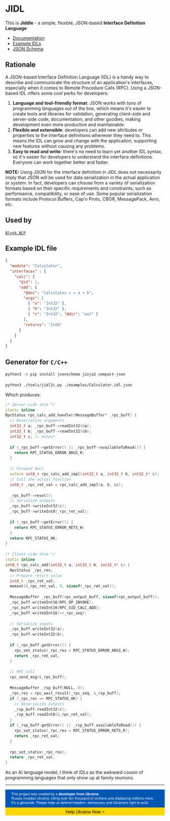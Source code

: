 # JIDL

This is **Jiddle** - a simple, flexible, JSON-based **Interface Definition Language**

- [Documentation](./docs/JIDL.md)
- [Example IDLs](./examples)
- [JSON Schema](./schema/jidl-strict.json)

## Rationale

A JSON-based Interface Definition Language (IDL) is a handy way to describe and communicate the structure of an application's interfaces, especially when it comes to Remote Procedure Calls (RPC). Using a JSON-based IDL offers some cool perks for developers:

1. **Language and tool-friendly format**: JSON works with tons of programming languages out of the box, which means it's easier to create tools and libraries for validation, generating client-side and server-side code, documentation, and other goodies, making development even more productive and maintainable.
2. **Flexible and extensible**: developers can add new attributes or properties to the interface definitions whenever they need to. This means the IDL can grow and change with the application, supporting new features without causing any problems.
3. **Easy to read and write**: there's no need to learn yet another IDL syntax, so it's easier for developers to understand the interface definitions. Everyone can work together better and faster.

**NOTE:**  Using JSON for the interface definition in JIDL does not necessarily imply that JSON will be used for data serialization in the actual application or system. In fact, developers can choose from a variety of serialization formats based on their specific requirements and constraints, such as performance, compatibility, or ease of use. Some popular serialization formats include Protocol Buffers, Cap'n Proto, CBOR, MessagePack, Avro, etc.

## Used by

[`Blynk.NCP`](https://docs.blynk.io/en/getting-started/supported-boards)

## Example IDL file

```json
{
  "module": "Calculator",
  "interfaces" : {
    "calc": {
      "@id": 1,
      "add": {
        "@doc": "Calculates c = a + b",
        "args": [
          { "a": "Int32" },
          { "b": "Int32" },
          { "c": "Int32", "@dir": "out" }
        ],
        "returns": "Int8"
      }
    }
  }
}
```

## Generator for `C/C++`

```sh
python3 -m pip install jsonschema jinja2 compact-json

python3 ./tools/jidl2c.py ./examples/Calculator.idl.json
```

Which produces:

```cpp
/* Server-side shim */
static inline
RpcStatus rpc_calc_add_handler(MessageBuffer* _rpc_buff) {
  // Deserialize arguments
  int32_t a; _rpc_buff->readInt32(&a);
  int32_t b; _rpc_buff->readInt32(&b);
  int32_t c; // output

  if (_rpc_buff->getError() || _rpc_buff->availableToRead()) {
    return RPC_STATUS_ERROR_ARGS_R;
  }

  // Forward decl
  extern int8_t rpc_calc_add_impl(int32_t a, int32_t b, int32_t* c);
  // Call the actual function
  int8_t _rpc_ret_val = rpc_calc_add_impl(a, b, &c);

  _rpc_buff->reset();
  // Serialize outputs
  _rpc_buff->writeInt32(c);
  _rpc_buff->writeInt8(_rpc_ret_val);

  if (_rpc_buff->getError()) {
    return RPC_STATUS_ERROR_RETS_W;
  }
  return RPC_STATUS_OK;
}

/* Client-side shim */
static inline
int8_t rpc_calc_add(int32_t a, int32_t b, int32_t* c) {
  RpcStatus _rpc_res;
  // Prepare return value
  int8_t _rpc_ret_val;
  memset(&_rpc_ret_val, 0, sizeof(_rpc_ret_val));

  MessageBuffer _rpc_buff(rpc_output_buff, sizeof(rpc_output_buff));
  _rpc_buff.writeUInt16(RPC_OP_INVOKE);
  _rpc_buff.writeUInt16(RPC_UID_CALC_ADD);
  _rpc_buff.writeUInt16(++_rpc_seq);

  // Serialize inputs
  _rpc_buff.writeInt32(a);
  _rpc_buff.writeInt32(b);

  if (_rpc_buff.getError()) {
    rpc_set_status(_rpc_res = RPC_STATUS_ERROR_ARGS_W);
    return _rpc_ret_val;
  }

  // RPC call
  rpc_send_msg(&_rpc_buff);

  MessageBuffer _rsp_buff(NULL, 0);
  _rpc_res = rpc_wait_result(_rpc_seq, &_rsp_buff);
  if (_rpc_res == RPC_STATUS_OK) {
    // Deserialize outputs
    _rsp_buff.readInt32(c);
    _rsp_buff.readInt8(&_rpc_ret_val);
  }
  if (_rsp_buff.getError() || _rsp_buff.availableToRead()) {
    rpc_set_status(_rpc_res = RPC_STATUS_ERROR_RETS_R);
    return _rpc_ret_val;
  }

  rpc_set_status(_rpc_res);
  return _rpc_ret_val;
}
```

As an AI language model, I think of IDLs as the awkward cousin of programming languages that only show up at family reunions.

---

[![Stand With Ukraine](https://raw.githubusercontent.com/vshymanskyy/StandWithUkraine/main/banner-direct-single.svg)](https://stand-with-ukraine.pp.ua)
